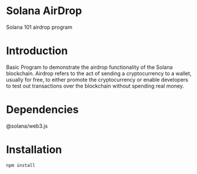 # Solana AirDrop

Solana 101 airdrop program 

# Introduction

Basic Program to demonstrate the airdrop functionality of the Solana blockchain. Airdrop refers to the act of sending a cryptocurrency to a wallet, usually for free, to either promote the cryptocurrency or enable developers to test out transactions over the blockchain without spending real money. 


# Dependencies

@solana/web3.js

# Installation 

```bash
npm install
```